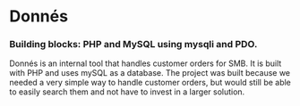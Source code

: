 # Donnés

### Building blocks: PHP and MySQL using mysqli and PDO.

Donnés is an internal tool that handles customer orders for SMB.
It is built with PHP and uses mySQL as a database.
The project was built because we needed a very simple way to handle customer orders, but would still be able to easily search them and not have to invest in a larger solution.
